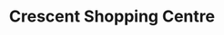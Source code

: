 ---
title: "Crescent Shopping Centre"
url: /limerick/crescent-shopping-centre/
shop: Einkaufszentrum
---